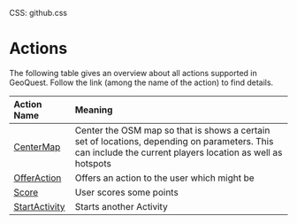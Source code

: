 CSS: github.css


# Actions #

The following table gives an overview about all actions supported in GeoQuest. Follow the link (among the name of the action) to find details.

| Action Name | Meaning |
|:--|:--  
| [CenterMap](actions/CenterMap.md)| Center the OSM map so that is shows a certain set of locations, depending on parameters. This can include the current players location as well as hotspots|  
| [OfferAction](actions/OfferAction.md) | Offers an action to the user which might be |
| [Score](actions/Score.md) | User scores some points|
| [StartActivity](actions/StartActivity.md) | Starts another Activity|

